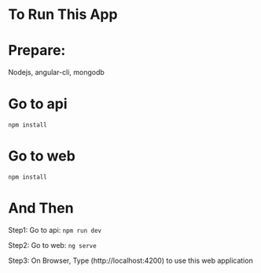 # To Run This App

# Prepare:

Nodejs, angular-cli, mongodb

# Go to api 

`npm install`

# Go to web

`npm install`

# And Then

Step1: Go to api: `npm run dev`

Step2: Go to web: `ng serve`

Step3: On Browser, Type (http://localhost:4200) to use this web application